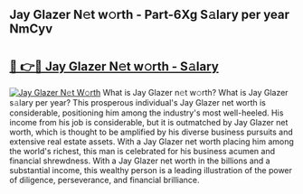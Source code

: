 ## Jay Glazer N𝚎t w𝚘rth - Part-6Xg S𝚊lary per year NmCyv

# <h2><a href="http://gc0u3n.nevu.top/?p=Jay+Glazer">🔗 👉🔴 Jay Glazer N𝚎t w𝚘rth - S𝚊lary</a></h2>

[![Jay Glazer N𝚎t W𝚘rth](https://i.imgur.com/Oavwk0R.jpeg)](http://gc0u3n.nevu.top/?p=Jay+Glazer)
What is Jay Glazer n𝚎t w𝚘rth? What is Jay Glazer s𝚊lary per year?
This prosperous individual's Jay Glazer net worth is considerable, positioning him among the industry's most well-heeled. His income from his job is considerable, but it is outmatched by Jay Glazer net worth, which is thought to be amplified by his diverse business pursuits and extensive real estate assets. With a Jay Glazer net worth placing him among the world's richest, this man is celebrated for his business acumen and financial shrewdness. With a Jay Glazer net worth in the billions and a substantial income, this wealthy person is a leading illustration of the power of diligence, perseverance, and financial brilliance.
